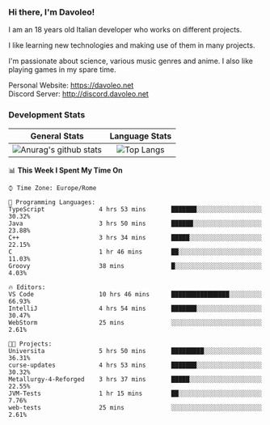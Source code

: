 ### Hi there, I'm Davoleo!

I am an 18 years old Italian developer who works on different projects.

I like learning new technologies and making use of them in many projects.

I'm passionate about science, various music genres and anime.
I also like playing games in my spare time.

Personal Website: https://davoleo.net <br>
Discord Server: http://discord.davoleo.net

### Development Stats

General Stats             |  Language Stats
:-------------------------:|:-------------------------:
![Anurag's github stats](https://github-readme-stats.vercel.app/api?username=Davoleo&count_private=true&show_icons=true&theme=tokyonight)  |  ![Top Langs](https://github-readme-stats.vercel.app/api/top-langs/?username=Davoleo&theme=tokyonight&layout=compact)



<!--START_SECTION:waka-->
📊 **This Week I Spent My Time On** 

```text
⌚︎ Time Zone: Europe/Rome

💬 Programming Languages: 
TypeScript               4 hrs 53 mins       ███████░░░░░░░░░░░░░░░░░░   30.32% 
Java                     3 hrs 50 mins       ██████░░░░░░░░░░░░░░░░░░░   23.88% 
C++                      3 hrs 34 mins       █████░░░░░░░░░░░░░░░░░░░░   22.15% 
C                        1 hr 46 mins        ██░░░░░░░░░░░░░░░░░░░░░░░   11.03% 
Groovy                   38 mins             █░░░░░░░░░░░░░░░░░░░░░░░░   4.03%

🔥 Editors: 
VS Code                  10 hrs 46 mins      ████████████████░░░░░░░░░   66.93% 
IntelliJ                 4 hrs 54 mins       ███████░░░░░░░░░░░░░░░░░░   30.47% 
WebStorm                 25 mins             ░░░░░░░░░░░░░░░░░░░░░░░░░   2.61%

🐱‍💻 Projects: 
Universita               5 hrs 50 mins       █████████░░░░░░░░░░░░░░░░   36.31% 
curse-updates            4 hrs 53 mins       ███████░░░░░░░░░░░░░░░░░░   30.32% 
Metallurgy-4-Reforged    3 hrs 37 mins       █████░░░░░░░░░░░░░░░░░░░░   22.55% 
JVM-Tests                1 hr 15 mins        ██░░░░░░░░░░░░░░░░░░░░░░░   7.76% 
web-tests                25 mins             ░░░░░░░░░░░░░░░░░░░░░░░░░   2.61%

```


<!--END_SECTION:waka-->

<!--
**Davoleo/Davoleo** is a ✨ _special_ ✨ repository because its `README.md` (this file) appears on your GitHub profile.

https://gist.github.com/Davoleo/43516c64c8169e24dc2571c34713863b

Here are some ideas to get you started:

- 🔭 I’m currently working on ...
- 🌱 I’m currently learning ...
- 👯 I’m looking to collaborate on ...
- 🤔 I’m looking for help with ...
- 💬 Ask me about ...
- 📫 How to reach me: ...
- 😄 Pronouns: ...
- ⚡ Fun fact: ...
-->
